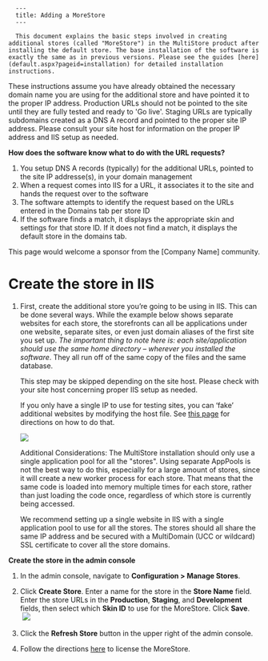 
      ---
      title: Adding a MoreStore
      ---

      This document explains the basic steps involved in creating additional stores (called "MoreStore") in the MultiStore product after installing the default store. The base installation of the software is exactly the same as in previous versions. Please see the guides [here](default.aspx?pageid=installation) for detailed installation instructions.  
  
These instructions assume you have already obtained the necessary domain name you are using for the additional store and have pointed it to the proper IP address. Production URLs should not be pointed to the site until they are fully tested and ready to 'Go live'. Staging URLs are typically subdomains created as a DNS A record and pointed to the proper site IP address. Please consult your site host for information on the proper IP address and IIS setup as needed.   
  
**How does the software know what to do with the URL requests?**  

1.  You setup DNS A records (typically) for the additional URLs, pointed to the site IP addresse(s), in your domain management
2.  When a request comes into IIS for a URL, it associates it to the site and hands the request over to the software
3.  The software attempts to identify the request based on the URLs entered in the Domains tab per store ID
4.  If the software finds a match, it displays the appropriate skin and settings for that store ID. If it does not find a match, it displays the default store in the domains tab.

​This page would welcome a sponsor from the \[Company Name\] community.  

**Create the store in IIS**
===========================

1.  First, create the additional store you’re going to be using in IIS. This can be done several ways. While the example below shows separate websites for each store, the storefronts can all be applications under one website, separate sites, or even just domain aliases of the first site you set up. _The important thing to note here is: each site/application should use the same home directory – wherever you installed the software_. They all run off of the same copy of the files and the same database.  
      
    This step may be skipped depending on the site host. Please check with your site host concerning proper IIS setup as needed.  
      
    If you only have a single IP to use for testing sites, you can ‘fake’ additional websites by modifying the host file. See [this page](default.aspx?pageid=modify_hosts_file) for directions on how to do that.  
      
    ![](images/1415312859374.png)  
      
      
    Additional Considerations: The MultiStore installation should only use a single application pool for all the "stores". Using separate AppPools is not the best way to do this, especially for a large amount of stores, since it will create a new worker process for each store. That means that the same code is loaded into memory multiple times for each store, rather than just loading the code once, regardless of which store is currently being accessed.  
      
    We recommend setting up a single website in IIS with a single application pool to use for all the stores. The stores should all share the same IP address and be secured with a MultiDomain (UCC or wildcard) SSL certificate to cover all the store domains.  
      
    

**Create the store in the admin console**

1.  In the admin console, navigate to **Configuration > Manage Stores**.  
      
    
2.  Click **Create Store**. Enter a name for the store in the **Store Name** field. Enter the store URLs in the **Production**, **Staging**, and **Development** fields, then select which **Skin ID** to use for the MoreStore. Click **Save**.  
     ![](images/1415313962220.png)  
      
      
    
3.  Click the **Refresh Store** button in the upper right of the admin console.  
      
    
4.  Follow the directions [here](default.aspx?pageid=license_keys_versions_ml8_0_1_4_and_multistore_9_1_0_1_and_above) to license the MoreStore.
      